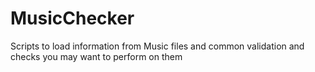 # MusicChecker
Scripts to load information from Music files and common validation and checks you may want to perform on them
